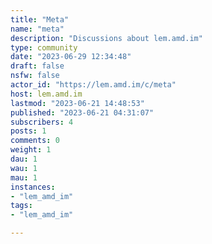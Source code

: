 ```yaml
---
title: "Meta" 
name: "meta"
description: "Discussions about lem.amd.im"
type: community
date: "2023-06-29 12:34:48"
draft: false
nsfw: false
actor_id: "https://lem.amd.im/c/meta"
host: lem.amd.im
lastmod: "2023-06-21 14:48:53"
published: "2023-06-21 04:31:07"
subscribers: 4
posts: 1
comments: 0
weight: 1
dau: 1
wau: 1
mau: 1
instances:
- "lem_amd_im"
tags: 
- "lem_amd_im"

---
```

